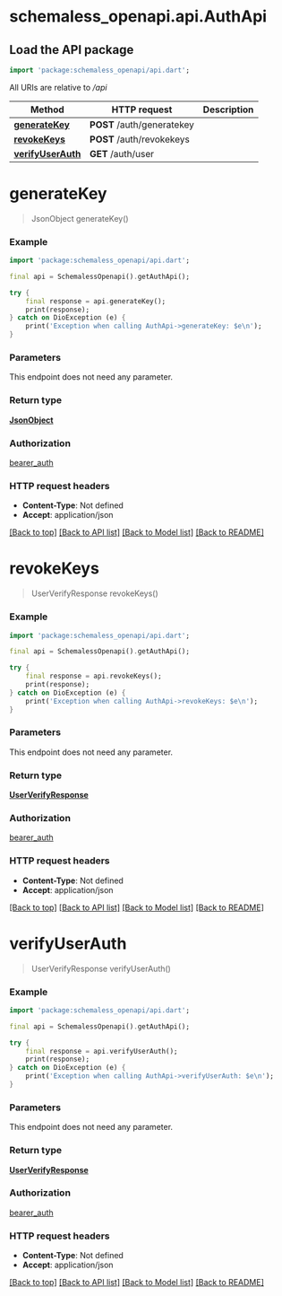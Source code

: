 # schemaless_openapi.api.AuthApi

## Load the API package
```dart
import 'package:schemaless_openapi/api.dart';
```

All URIs are relative to */api*

Method | HTTP request | Description
------------- | ------------- | -------------
[**generateKey**](AuthApi.md#generatekey) | **POST** /auth/generatekey | 
[**revokeKeys**](AuthApi.md#revokekeys) | **POST** /auth/revokekeys | 
[**verifyUserAuth**](AuthApi.md#verifyuserauth) | **GET** /auth/user | 


# **generateKey**
> JsonObject generateKey()



### Example
```dart
import 'package:schemaless_openapi/api.dart';

final api = SchemalessOpenapi().getAuthApi();

try {
    final response = api.generateKey();
    print(response);
} catch on DioException (e) {
    print('Exception when calling AuthApi->generateKey: $e\n');
}
```

### Parameters
This endpoint does not need any parameter.

### Return type

[**JsonObject**](JsonObject.md)

### Authorization

[bearer_auth](../README.md#bearer_auth)

### HTTP request headers

 - **Content-Type**: Not defined
 - **Accept**: application/json

[[Back to top]](#) [[Back to API list]](../README.md#documentation-for-api-endpoints) [[Back to Model list]](../README.md#documentation-for-models) [[Back to README]](../README.md)

# **revokeKeys**
> UserVerifyResponse revokeKeys()



### Example
```dart
import 'package:schemaless_openapi/api.dart';

final api = SchemalessOpenapi().getAuthApi();

try {
    final response = api.revokeKeys();
    print(response);
} catch on DioException (e) {
    print('Exception when calling AuthApi->revokeKeys: $e\n');
}
```

### Parameters
This endpoint does not need any parameter.

### Return type

[**UserVerifyResponse**](UserVerifyResponse.md)

### Authorization

[bearer_auth](../README.md#bearer_auth)

### HTTP request headers

 - **Content-Type**: Not defined
 - **Accept**: application/json

[[Back to top]](#) [[Back to API list]](../README.md#documentation-for-api-endpoints) [[Back to Model list]](../README.md#documentation-for-models) [[Back to README]](../README.md)

# **verifyUserAuth**
> UserVerifyResponse verifyUserAuth()



### Example
```dart
import 'package:schemaless_openapi/api.dart';

final api = SchemalessOpenapi().getAuthApi();

try {
    final response = api.verifyUserAuth();
    print(response);
} catch on DioException (e) {
    print('Exception when calling AuthApi->verifyUserAuth: $e\n');
}
```

### Parameters
This endpoint does not need any parameter.

### Return type

[**UserVerifyResponse**](UserVerifyResponse.md)

### Authorization

[bearer_auth](../README.md#bearer_auth)

### HTTP request headers

 - **Content-Type**: Not defined
 - **Accept**: application/json

[[Back to top]](#) [[Back to API list]](../README.md#documentation-for-api-endpoints) [[Back to Model list]](../README.md#documentation-for-models) [[Back to README]](../README.md)

